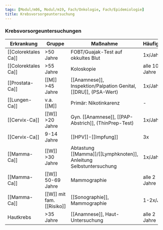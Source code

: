 ```yaml
---
tags: [Modul/m06, Modul/m19, Fach/Onkologie, Fach/Epidemiologie]
title: Krebsvorsorgeuntersuchung
---
```

### Krebsvorsorgeuntersuchungen

Erkrankung|Gruppe|Maßnahme|Häufigkeit
-|-|-|-
[[Colorektales Ca]]|>50 Jahre|FOBT/Guajak-Test auf okkultes Blut|1x/Jahr
[[Colorektales Ca]]|>55 Jahre|Koloskopie|alle 10 Jahre
[[Prostata-Ca]]|[[M]] >45 Jahre|[[Anamnese]], Inspektion/Palpation Genital, [[DRU]], (PSA-Wert)|1x/Jahr
[[Lungen-Ca]]|v.a. [[M]]|Primär: Nikotinkarenz|-
[[Cervix-Ca]]|[[W]] >20 Jahre|Gyn. [[Anamnese]], [[PAP-Abstrich]], (ThinPrep-Test)|1x/Jahr
[[Cervix-Ca]]|9-14 Jahre|[[HPV]]-[[Impfung]]|3x
[[Mamma-Ca]]|[[W]] >30 Jahre|Abtastung [[Mamma]]/[[Lymphknoten]], Anleitung Selbstuntersuchung|1x/Jahr
[[Mamma-Ca]]|[[W]] 50-69 Jahre|Mammographie|alle 2 Jahre
[[Mamma-Ca]]|[[W]] mit fam. [[Risiko]]|[[Sonographie]], Mammographie|1-2x/Jahr
Hautkrebs|>35 Jahre|[[Anamnese]], Haut-Untersuchung|alle 2 Jahre
